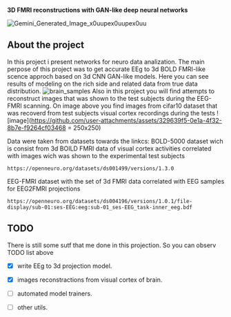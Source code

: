 __3D FMRI reconstructions with GAN-like deep neural networks__

![Gemini_Generated_Image_x0uupex0uupex0uu](https://github.com/user-attachments/assets/4ae9bcf1-e144-4b40-a2ca-134f8404a864)

## About the project
In this project i present networks for neuro data analization. The main perpose of this project was to get accurate EEg to 3d BOLD FMRI-like scence approch based on 3d CNN GAN-like models. Here you can see results of modeling on the rich side and related data from true data distribution.
![brain_samples](https://github.com/user-attachments/assets/3534d805-4533-48b8-9de7-7cb8387772db)
Also in this project you will find attempts to reconstruct images that was shown to the test subjects during the EEG-FMRI scanning. On image above you find images from cifar10 dataset that was recoverd from test subjects visual cortex recordings during the tests
![image](https://github.com/user-attachments/assets/329639f5-0e1a-4f32-8b7e-f9264cf03468 = 250x250)


Data were taken from datasets towards the linkcs: 
BOLD-5000 dataset wich is consist from 3d BOILD FMRI data of visual cortex activities correlated with images wich was shown to the experimental test subjects
```
https://openneuro.org/datasets/ds001499/versions/1.3.0
```
EEG-FMRI dataset with the set of 3d FMRI data correlated with EEG samples for EEG2FMRI projections
```
https://openneuro.org/datasets/ds004196/versions/1.0.1/file-display/sub-01:ses-EEG:eeg:sub-01_ses-EEG_task-inner_eeg.bdf
```

## TODO
There is still some sutf that me done in this projection. So you can observ TODO list above
- [x] write EEg to 3d projection model.
- [x] images reconstractions from visual cortex of brain.
- [ ] automated model trainers.
- [ ] other utils.


